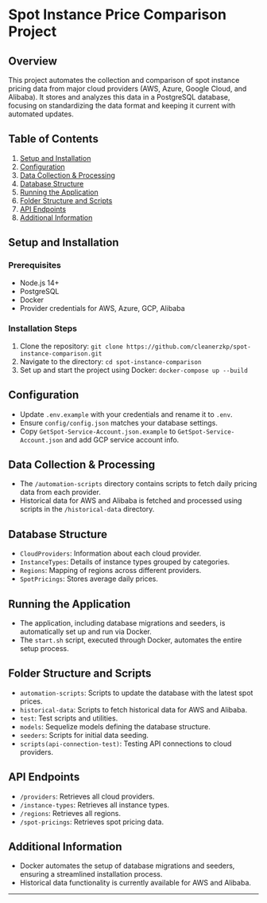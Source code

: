 # Spot Instance Price Comparison Project

## Overview
This project automates the collection and comparison of spot instance pricing data from major cloud providers (AWS, Azure, Google Cloud, and Alibaba). It stores and analyzes this data in a PostgreSQL database, focusing on standardizing the data format and keeping it current with automated updates.

## Table of Contents
1. [Setup and Installation](#setup-and-installation)
2. [Configuration](#configuration)
3. [Data Collection & Processing](#data-collection--processing)
4. [Database Structure](#database-structure)
5. [Running the Application](#running-the-application)
6. [Folder Structure and Scripts](#folder-structure-and-scripts)
7. [API Endpoints](#api-endpoints)
8. [Additional Information](#additional-information)

## Setup and Installation
### Prerequisites
- Node.js 14+
- PostgreSQL
- Docker
- Provider credentials for AWS, Azure, GCP, Alibaba

### Installation Steps
1. Clone the repository: `git clone https://github.com/cleanerzkp/spot-instance-comparison.git`
2. Navigate to the directory: `cd spot-instance-comparison`
3. Set up and start the project using Docker: `docker-compose up --build`

## Configuration
- Update `.env.example` with your credentials and rename it to `.env`.
- Ensure `config/config.json` matches your database settings.
- Copy `GetSpot-Service-Account.json.example` to `GetSpot-Service-Account.json` and add GCP service account info.

## Data Collection & Processing
- The `/automation-scripts` directory contains scripts to fetch daily pricing data from each provider.
- Historical data for AWS and Alibaba is fetched and processed using scripts in the `/historical-data` directory.

## Database Structure
- `CloudProviders`: Information about each cloud provider.
- `InstanceTypes`: Details of instance types grouped by categories.
- `Regions`: Mapping of regions across different providers.
- `SpotPricings`: Stores average daily prices.

## Running the Application
- The application, including database migrations and seeders, is automatically set up and run via Docker.
- The `start.sh` script, executed through Docker, automates the entire setup process.

## Folder Structure and Scripts
- `automation-scripts`: Scripts to update the database with the latest spot prices.
- `historical-data`: Scripts to fetch historical data for AWS and Alibaba.
- `test`: Test scripts and utilities.
- `models`: Sequelize models defining the database structure.
- `seeders`: Scripts for initial data seeding.
- `scripts(api-connection-test)`: Testing API connections to cloud providers.

## API Endpoints
- `/providers`: Retrieves all cloud providers.
- `/instance-types`: Retrieves all instance types.
- `/regions`: Retrieves all regions.
- `/spot-pricings`: Retrieves spot pricing data.

## Additional Information
- Docker automates the setup of database migrations and seeders, ensuring a streamlined installation process.
- Historical data functionality is currently available for AWS and Alibaba.

---

